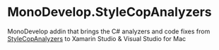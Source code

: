 # MonoDevelop.StyleCopAnalyzers
MonoDevelop addin that brings the C# analyzers and code fixes from [StyleCopAnalyzers](https://github.com/DotNetAnalyzers/StyleCopAnalyzers) to Xamarin Studio & Visual Studio for Mac